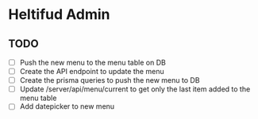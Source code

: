 # Heltifud Admin

## TODO

- [ ] Push the new menu to the menu table on DB
- [ ] Create the API endpoint to update the menu
- [ ] Create the prisma queries to push the new menu to DB
- [ ] Update /server/api/menu/current to get only the last item added to the menu table
- [ ] Add datepicker to new menu
